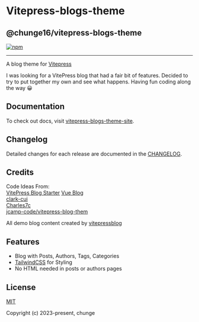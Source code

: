 # Vitepress-blogs-theme

## @chunge16/vitepress-blogs-theme

[![npm](https://img.shields.io/npm/v/@chunge16/vitepress-blogs-theme)](https://www.npmjs.com/package/@chunge16/vitepress-blogs-theme)

---

A blog theme for [Vitepress](https://github.com/chunge16/vitepress-blogs-theme)

I was looking for a VitePress blog that had a fair bit of features. Decided to try to put together my own and see what happens. Having fun coding along the way 😀


## Documentation

To check out docs, visit [vitepress-blogs-theme-site](https://github.com/chunge16/vitepress-blogs-theme).

## Changelog

Detailed changes for each release are documented in the [CHANGELOG](https://github.com/chunge16/vitepress-blogs-theme/blob/main/CHANGELOG.md).


## Credits

Code Ideas From: \
[VitePress Blog Starter](https://github.com/sfxcode/vitepress-blog-starter)
[Vue Blog](https://github.com/vuejs/blog) \
[clark-cui](https://github.com/clark-cui/vitepress-blog-zaun/) \
[Charles7c](https://github.com/Charles7c/charles7c.github.io/) \
[jcamp-code/vitepress-blog-them](https://github.com/jcamp-code/vitepress-blog-theme)

All demo blog content created by [vitepressblog](https://vitepressblog.dev)

## Features

- Blog with Posts, Authors, Tags, Categories
- [TailwindCSS](https://tailwindcss.com) for Styling
- No HTML needed in posts or authors pages


## License

[MIT](https://github.com/chunge16/vitepress-blogs-theme/blob/main/LICENSE)

Copyright (c) 2023-present, chunge
